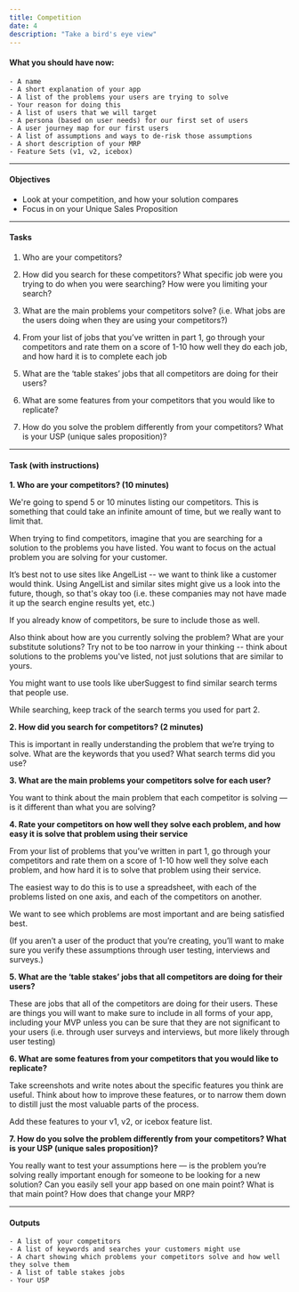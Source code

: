 ```yaml
---
title: Competition
date: 4
description: "Take a bird's eye view"
---
```


#### What you should have now: 

    - A name
	- A short explanation of your app
    - A list of the problems your users are trying to solve
	- Your reason for doing this
    - A list of users that we will target
    - A persona (based on user needs) for our first set of users
    - A user journey map for our first users
    - A list of assumptions and ways to de-risk those assumptions
    - A short description of your MRP
	- Feature Sets (v1, v2, icebox)
---

#### Objectives

- Look at your competition, and how your solution compares 
- Focus in on your Unique Sales Proposition

---

#### Tasks 

1. Who are your competitors? 

2. How did you search for these competitors? What specific job were you trying to do when you were searching? How were you limiting your search?  

3. What are the main problems your competitors solve?
(i.e. What jobs are the users doing when they are using your competitors?) 

4. From your list of jobs that you’ve written in part 1, go through your competitors and rate them on a score of 1-10 how well they do each job, and how hard it is to complete each job 

5. What are the ‘table stakes’ jobs that all competitors are doing for their users?  

6. What are some features from your competitors that you would like to replicate? 

7. How do you solve the problem differently from your competitors? What is your USP (unique sales proposition)?

---

#### Task (with instructions)

**1. Who are your competitors? (10 minutes)** 

We're going to spend 5 or 10 minutes listing our competitors. This is something that could take an infinite amount of time, but we really want to limit that. 

When trying to find competitors, imagine that you are searching for a solution to the problems you have listed.  You want to focus on the actual problem you are solving for your customer. 

It’s best not to use sites like AngelList -- we want to think like a customer would think. Using AngelList and similar sites might give us a look into the future, though, so that's okay too (i.e. these companies may not have made it up the search engine results yet, etc.)

If you already know of competitors, be sure to include those as well. 

Also think about how are you currently solving the problem? What are your substitute solutions? Try not to be too narrow in your thinking -- think about solutions to the problems you've listed, not just solutions that are similar to yours.

You might want to use tools like uberSuggest to find similar search terms that people use. 

While searching, keep track of the search terms you used for part 2. 

**2. How did you search for competitors? (2 minutes)** 

This is important in really understanding the problem that we’re trying to solve. What are the keywords that you used? What search terms did you use? 

**3. What are the main problems your competitors solve for each user?** 

You want to think about the main problem that each competitor is solving — is it different than what you are solving? 

**4. Rate your competitors on how well they solve each problem, and how easy it is solve that problem using their service**

From your list of problems that you’ve written in part 1, go through your competitors and rate them on a score of 1-10 how well they solve each problem, and how hard it is to solve that problem using their service. 

The easiest way to do this is to use a spreadsheet, with each of the problems listed on one axis, and each of the competitors on another. 

We want to see which problems are most important and are being satisfied best.

(If you aren’t a user of the product that you’re creating, you’ll want to make sure you verify these assumptions through user testing, interviews and surveys.)

**5. What are the ‘table stakes’ jobs that all competitors are doing for their users?**  

These are jobs that all of the competitors are doing for their users. These are things you will want to make sure to include in all forms of your app, including your MVP unless you can be sure that they are not significant to your users (i.e. through user surveys and interviews, but more likely through user testing)

**6. What are some features from your competitors that you would like to replicate?** 

Take screenshots and write notes about the specific features you think are useful. Think about how to improve these features, or to narrow them down to distill just the most valuable parts of the process. 

Add these features to your v1, v2, or icebox feature list. 

**7. How do you solve the problem differently from your competitors? What is your USP (unique sales proposition)?**

You really want to test your assumptions here — is the problem you’re solving really important enough for someone to be looking for a new solution? Can you easily sell your app based on one main point? What is that main point? How does that change your MRP? 

---

#### Outputs

    - A list of your competitors
    - A list of keywords and searches your customers might use
    - A chart showing which problems your competitors solve and how well they solve them
    - A list of table stakes jobs
    - Your USP 
